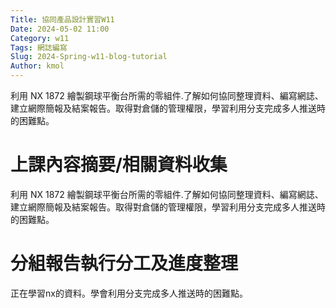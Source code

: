 ```yaml
---
Title: 協同產品設計實習W11
Date: 2024-05-02 11:00
Category: w11
Tags: 網誌編寫 
Slug: 2024-Spring-w11-blog-tutorial 
Author: kmol
---
```


利用 NX 1872 繪製鋼球平衡台所需的零組件.了解如何協同整理資料、編寫網誌、建立網際簡報及結案報告。取得對倉儲的管理權限，學習利用分支完成多人推送時的困難點。

<!-- PELICAN_END_SUMMARY -->

# 上課內容摘要/相關資料收集
利用 NX 1872 繪製鋼球平衡台所需的零組件.了解如何協同整理資料、編寫網誌、建立網際簡報及結案報告。取得對倉儲的管理權限，學習利用分支完成多人推送時的困難點。

# 分組報告執行分工及進度整理
正在學習nx的資料。學會利用分支完成多人推送時的困難點。